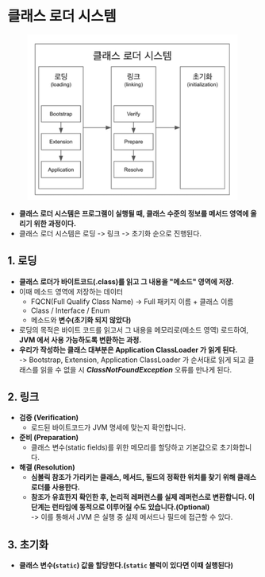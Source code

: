 # 클래스 로더 시스템

<figure><img src="../../../.gitbook/assets/image (56).png" alt=""><figcaption></figcaption></figure>

* **클래스 로더 시스템은 프로그램이  실행될 때, 클래스 수준의 정보를 메서드 영역에 올리기 위한 과정이다.**&#x20;
* 클래스 로더 시스템은 로딩 -> 링크 -> 초기화 순으로 진행된다.

## 1. 로딩

* **클래스 로더가 바이트코드(.class)를 읽고 그 내용을 "메소드" 영역에 저장.**
* 이때 메소드 영역에 저장하는 데이터
  * FQCN(Full Qualify Class Name) -> Full 패키지 이름 + 클래스 이름
  * Class / Interface / Enum
  * 메소드와 **변수(초기화 되지 않았다)**&#x20;
* 로딩의 목적은 바이트 코드를 읽고서 그 내용을 메모리로(메소드 영역) 로드하여, **JVM 에서 사용 가능하도록 변환하는 과정.**
* **우리가 작성하는 클래스 대부분은 Application ClassLoader 가 읽게 된다.**\
  \-> Bootstrap, Extension, Application ClassLoader 가 순서대로 읽게 되고 클래스를 읽을 수 없을 시 _**ClassNotFoundException**_ 오류를 만나게 된다.

## 2. 링크

* **검증 (Verification)**
  * 로드된 바이트코드가 JVM 명세에 맞는지 확인합니다.
* **준비 (Preparation)**
  * 클래스 변수(static fields)를 위한 메모리를 할당하고 기본값으로 초기화합니다.
* **해결 (Resolution)**
  * **심볼릭 참조가 가리키는 클래스, 메서드, 필드의 정확한 위치를 찾기 위해 클래스 로더를 사용한다.**&#x20;
  * **참조가 유효한지 확인한 후, 논리적 레퍼런스를 실제 레퍼런스로 변환합니다. 이 단계는 런타임에 동적으로 이루어질 수도 있습니다.(Optional)** \
    \-> 이를 통해서 JVM 은 실행 중 실제 메서드나 필드에 접근할 수 있다.&#x20;

## 3. 초기화

* **클래스 변수(`static`) 값을 할당한다.(`static` 블럭이 있다면 이때 실행된다)**
